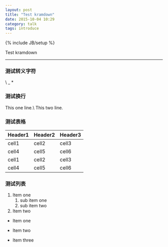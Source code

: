 ```yaml
---
layout: post
title: "Test kramdown"
date: 2015-10-04 10:29
category: talk
tags: introduce
---
```

{% include JB/setup %}

Test kramdown

------

### 测试转义字符
\\ \_ \*

### 测试换行
This one line.\\
This two line.

### 测试表格

Header1 |    Header2 |    Header3
--------|------------|-----------
cell1   |    cell2   |    cell3
cell4   |    cell5   |    cell6
cell1   |    cell2   |    cell3
cell4   |    cell5   |    cell6

### 测试列表

1. Item one
   1. sub item one
   2. sub item two
2. Item two

* Item one
+ Item two
- Item three
